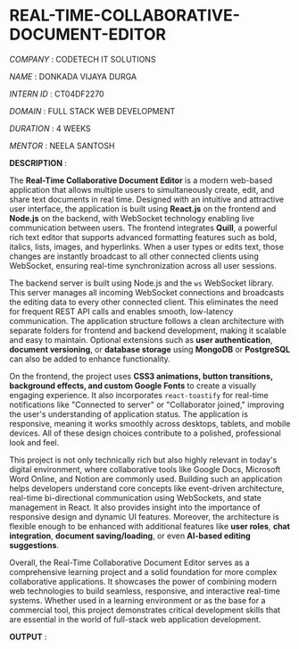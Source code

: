 # REAL-TIME-COLLABORATIVE-DOCUMENT-EDITOR

*COMPANY*    :     CODETECH IT SOLUTIONS

*NAME*       :     DONKADA VIJAYA DURGA

*INTERN ID*  :     CT04DF2270

*DOMAIN*     :     FULL STACK WEB DEVELOPMENT

*DURATION*   :     4 WEEKS

*MENTOR*     :     NEELA SANTOSH

**DESCRIPTION**    : 

The **Real-Time Collaborative Document Editor** is a modern web-based application that allows multiple users to simultaneously create, edit, and share text documents in real time. Designed with an intuitive and attractive user interface, the application is built using **React.js** on the frontend and **Node.js** on the backend, with WebSocket technology enabling live communication between users. The frontend integrates **Quill**, a powerful rich text editor that supports advanced formatting features such as bold, italics, lists, images, and hyperlinks. When a user types or edits text, those changes are instantly broadcast to all other connected clients using WebSocket, ensuring real-time synchronization across all user sessions.

The backend server is built using Node.js and the `ws` WebSocket library. This server manages all incoming WebSocket connections and broadcasts the editing data to every other connected client. This eliminates the need for frequent REST API calls and enables smooth, low-latency communication. The application structure follows a clean architecture with separate folders for frontend and backend development, making it scalable and easy to maintain. Optional extensions such as **user authentication**, **document versioning**, or **database storage** using **MongoDB** or **PostgreSQL** can also be added to enhance functionality.

On the frontend, the project uses **CSS3 animations, button transitions, background effects, and custom Google Fonts** to create a visually engaging experience. It also incorporates `react-toastify` for real-time notifications like "Connected to server" or "Collaborator joined," improving the user's understanding of application status. The application is responsive, meaning it works smoothly across desktops, tablets, and mobile devices. All of these design choices contribute to a polished, professional look and feel.

This project is not only technically rich but also highly relevant in today's digital environment, where collaborative tools like Google Docs, Microsoft Word Online, and Notion are commonly used. Building such an application helps developers understand core concepts like event-driven architecture, real-time bi-directional communication using WebSockets, and state management in React. It also provides insight into the importance of responsive design and dynamic UI features. Moreover, the architecture is flexible enough to be enhanced with additional features like **user roles**, **chat integration**, **document saving/loading**, or even **AI-based editing suggestions**.

Overall, the Real-Time Collaborative Document Editor serves as a comprehensive learning project and a solid foundation for more complex collaborative applications. It showcases the power of combining modern web technologies to build seamless, responsive, and interactive real-time systems. Whether used in a learning environment or as the base for a commercial tool, this project demonstrates critical development skills that are essential in the world of full-stack web application development.

**OUTPUT**    :
